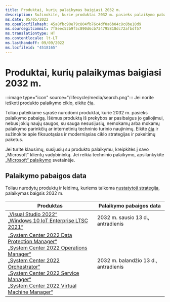 ```yaml
---
title: Produktai, kurių palaikymas baigiasi 2032 m.
description: Sužinokite, kurie produktai 2032 m. pasieks palaikymo pabaigą arba pereis nuo pagrindinio palaikymo į išplėstinį palaikymą.
ms.date: 05/05/2022
ms.openlocfilehash: 45a8fbc90e79c804fb76c4df0a6b04c8c8be10d9
ms.sourcegitcommit: 7f8eec52b9f5c890d6cb734795818dc72afbdf57
ms.translationtype: HT
ms.contentlocale: lt-LT
ms.lasthandoff: 09/09/2022
ms.locfileid: "4518165"
---
```

# <a name="products-ending-support-in-2032"></a>Produktai, kurių palaikymas baigiasi 2032 m.

:::image type="icon" source="/lifecycle/media/search.png":::
Jei norite ieškoti produkto palaikymo ciklo, eikite [čia](/lifecycle/products/).

Toliau pateikiame sąraše nurodomi produktai, kurie 2032 m. pasieks palaikymo pabaigą. Išėmus produktą iš prekybos ar pasibaigus jo galiojimui, nebus jokių naujų saugos, su sauga nesusijusių, nemokamų arba mokamų palaikymo parinkčių ar internetinių techninio turinio naujinimų. Eikite [čia](/lifecycle/overview/product-end-of-support-overview) ir sužinokite apie fiksuotąsias ir moderniąsias ciklo strategijas ir pakeitimų paketus.

Jei turite klausimų, susijusių su produkto palaikymu, kreipkitės į savo „Microsoft“ klientų vadybininką. Jei reikia techninio palaikymo, apsilankykite [„Microsoft“ palaikymo](https://support.microsoft.com/contactus/?ws=support) svetainėje.





## <a name="products-reaching-end-of-support"></a>Palaikymo pabaigos data

Toliau nurodytų produktų ir leidimų, kuriems taikoma [nustatytoji strategija](/lifecycle/policies/fixed), palaikymas baigsis 2032 m.

| Produktas | Palaikymo pabaigos data |
| --- | --- |
| [„Visual Studio 2022“](/lifecycle/products/visual-studio-2022?branch=live)<br>[„Windows 10 IoT Enterprise LTSC 2021“](/lifecycle/products/windows-10-iot-enterprise-ltsc-2021?branch=live)<br> | 2032 m. sausio 13 d., antradienis |
| [„System Center 2022 Data Protection Manager“](/lifecycle/products/system-center-2022-data-protection-manager?branch=live)<br>[„System Center 2022 Operations Manager“](/lifecycle/products/system-center-2022-operations-manager?branch=live)<br>[„System Center 2022 Orchestrator“](/lifecycle/products/system-center-2022-orchestrator?branch=live)<br>[„System Center 2022 Service Manager“](/lifecycle/products/system-center-2022-service-manager?branch=live)<br>[„System Center 2022 Virtual Machine Manager“](/lifecycle/products/system-center-2022-virtual-machine-manager?branch=live)<br> | 2032 m. balandžio 13 d., antradienis |


